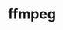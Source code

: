 ---
title: "ffmpeg"
layout: cache
categories: [package, develop-2024-01-07]
meta: {"versions": ["6.0"], "compilers": ["gcc@=11.4.0", "gcc@=9.4.0", "oneapi@=2023.2.0"], "oss": ["ubuntu20.04"], "platforms": ["linux"], "targets": ["neoverse_v1", "ppc64le", "x86_64_v3"], "stacks": ["e4s", "e4s-neoverse_v1", "e4s-oneapi", "e4s-power", "root"], "num_specs": 4, "num_specs_by_stack": {"root": 4, "e4s-neoverse_v1": 1, "e4s-power": 1, "e4s": 1, "e4s-oneapi": 1}}
spec_details: [{"hash": "jjazs5gxuyowjbnkz37gjledpqkzefph", "compiler": "gcc@=11.4.0", "versions": ["6.0"], "os": "ubuntu20.04", "platform": "linux", "target": "neoverse_v1", "variants": ["~X", "build_system=autotools", "+bzlib", "~doc", "~drawtext", "+gpl", "~libaom", "~libmp3lame", "~libopenjpeg", "~libopus", "~libsnappy", "~libspeex", "~libssh", "~libvorbis", "~libvpx", "~libwebp", "~libx264", "~libxml2", "~libzmq", "~lzma", "~nonfree", "~openssl", "patches=416751f,d1ea47c", "~sdl2", "+shared", "+version3"], "stacks": ["root", "e4s-neoverse_v1"], "size": "-", "tarball": "https://binaries.spack.io/develop-2024-01-07/build_cache/linux-ubuntu20.04-neoverse_v1/gcc-11.4.0/ffmpeg-6.0/linux-ubuntu20.04-neoverse_v1-gcc-11.4.0-ffmpeg-6.0-jjazs5gxuyowjbnkz37gjledpqkzefph.spack"}, {"hash": "nj2ls5oisr4n5hdofyxo6fbi5fg54c76", "compiler": "gcc@=9.4.0", "versions": ["6.0"], "os": "ubuntu20.04", "platform": "linux", "target": "ppc64le", "variants": ["~X", "build_system=autotools", "+bzlib", "~doc", "~drawtext", "+gpl", "~libaom", "~libmp3lame", "~libopenjpeg", "~libopus", "~libsnappy", "~libspeex", "~libssh", "~libvorbis", "~libvpx", "~libwebp", "~libx264", "~libxml2", "~libzmq", "~lzma", "~nonfree", "~openssl", "patches=416751f,d1ea47c", "~sdl2", "+shared", "+version3"], "stacks": ["root", "e4s-power"], "size": "-", "tarball": "https://binaries.spack.io/develop-2024-01-07/build_cache/linux-ubuntu20.04-ppc64le/gcc-9.4.0/ffmpeg-6.0/linux-ubuntu20.04-ppc64le-gcc-9.4.0-ffmpeg-6.0-nj2ls5oisr4n5hdofyxo6fbi5fg54c76.spack"}, {"hash": "qnzw6odexfdub4d4zxm6akvoqurml6tu", "compiler": "gcc@=11.4.0", "versions": ["6.0"], "os": "ubuntu20.04", "platform": "linux", "target": "x86_64_v3", "variants": ["~X", "build_system=autotools", "+bzlib", "~doc", "~drawtext", "+gpl", "~libaom", "~libmp3lame", "~libopenjpeg", "~libopus", "~libsnappy", "~libspeex", "~libssh", "~libvorbis", "~libvpx", "~libwebp", "~libx264", "~libxml2", "~libzmq", "~lzma", "~nonfree", "~openssl", "patches=416751f,d1ea47c", "~sdl2", "+shared", "+version3"], "stacks": ["root", "e4s"], "size": "-", "tarball": "https://binaries.spack.io/develop-2024-01-07/build_cache/linux-ubuntu20.04-x86_64_v3/gcc-11.4.0/ffmpeg-6.0/linux-ubuntu20.04-x86_64_v3-gcc-11.4.0-ffmpeg-6.0-qnzw6odexfdub4d4zxm6akvoqurml6tu.spack"}, {"hash": "y4gghnxd4jwn6a2culc2iswf4kl5g55i", "compiler": "oneapi@=2023.2.0", "versions": ["6.0"], "os": "ubuntu20.04", "platform": "linux", "target": "x86_64_v3", "variants": ["~X", "build_system=autotools", "+bzlib", "~doc", "~drawtext", "+gpl", "~libaom", "~libmp3lame", "~libopenjpeg", "~libopus", "~libsnappy", "~libspeex", "~libssh", "~libvorbis", "~libvpx", "~libwebp", "~libx264", "~libxml2", "~libzmq", "~lzma", "~nonfree", "~openssl", "patches=416751f,d1ea47c", "~sdl2", "+shared", "+version3"], "stacks": ["root", "e4s-oneapi"], "size": "-", "tarball": "https://binaries.spack.io/develop-2024-01-07/build_cache/linux-ubuntu20.04-x86_64_v3/oneapi-2023.2.0/ffmpeg-6.0/linux-ubuntu20.04-x86_64_v3-oneapi-2023.2.0-ffmpeg-6.0-y4gghnxd4jwn6a2culc2iswf4kl5g55i.spack"}]
---